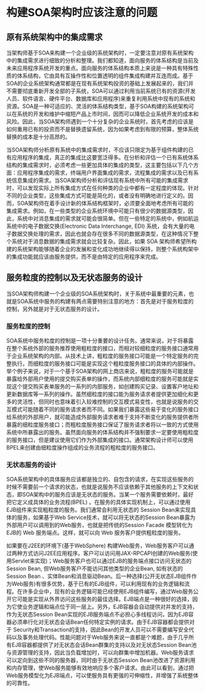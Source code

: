 # 构建SOA架构时应该注意的问题

## 原有系统架构中的集成需求

当架构师基于SOA来构建一个企业级的系统架构时，一定要注意对原有系统架构中的集成需求进行细致的分析和整理。我们都知道，面向服务的体系结构是当前及未来应用程序系统开发的重点。面向服务的体系结构本质上来说是一种具有特殊性质的体系结构，它由具有互操作性和位置透明的组件集成构建并互连而成。基于SOA的企业系统架构通常都是在现有系统架构投资的基础上发展起来的，我们并不需要彻底重新开发全部的子系统，SOA可以通过利用当前系统已有的资源(开发人员、软件语言、硬件平台、数据库和应用程序)来重复利用系统中现有的系统和资源。SOA是一种可适应的、灵活的体系结构类型，基于SOA构建的系统架构可以在系统的开发和维护中缩短产品上市时间，因而可以降低企业系统开发的成本和风险。因此，当SOA架构师遇到一个十分复杂的企业系统时，首先考虑的应该是如何重用已有的投资而不是替换遗留系统，因为如果考虑到有限的预算，整体系统替换的成本是十分高昂的。

当SOA架构师分析原有系统中的集成需求时，不应该只限定为基于组件构建的已有应用程序的集成，真正的集成比这要宽泛得多。在分析和评估一个已有系统体系结构的集成需求时，必须考虑一些更加具体的集成的类型，这主要包括以下几个方面：应用程序集成的需求，终端用户界面集成的需求，流程集成的需求以及已有系统信息集成的需求。当SOA架构师分析和评估现有系统中所有可能的集成需求时，可以发现实际上所有集成方式在任何种类的企业中都有一定程度的体现。针对不同的企业类型，这些集成方式可能是简化的，或者没有明确地进行定义的。因而，SOA架构师在着手设计新的体系结构框架时，必须要全面地考虑所有可能的集成需求。例如，在一些类型的企业系统环境中可能只有很少的数据源类型，因此，系统中对消息集成的需求就可能会很简单。但在一些特定的系统中，例如航运系统中的电子数据交换(Electronic Data Interchange, EDI) 系统，会有大量的电子数据交换处理的需求，因此也就会存在很多不同的数据源类型，在这种情况下整个系统对于消息数据的集成需求就会比较复杂。因此，如果 SOA 架构师希望所构建的系统架构能够随着企业的发展和变化成功地继续得以保持，则整个系统构架中的集成功能就应该由服务提供，而不是由特定的应用程序来完成。

## 服务粒度的控制以及无状态服务的设计

当SOA架构师构建一个企业级的SOA系统架构时，关于系统中最重要的元素，也就是SOA系统中服务的构建有两点需要特别注意的地方：首先是对于服务粒度的控制，另外就是对于无状态服务的设计。


### 服务粒度的控制

SOA系统中服务粒度的控制是一项十分重要的设计任务。通常来说，对于将暴露在整个系统外部的服务推荐使用粗粒度的接口，而相对较细粒度的服务接口通常用于企业系统架构的内部。从技术上讲，粗粒度的服务接口可能是一个特定服务的完整执行，而细粒度的服务接口可能是实现这个粗粒度服务接口的具体的内部操作。举个例子来说，对于一个基于SOA架构的网上商店来说，粗粒度的服务可能就是暴露给外部用户使用的提交购买表单的操作，而系统内部细粒度的服务可能就是实现这个提交购买表单服务的一系列的内部服务，如创建购买记录、设置客户地址和更新数据库等一系列的操作。虽然细粒度的接口能为服务请求者提供更加细化和更多的灵活性，但同时也意味着引入较难控制的交互模式易变性，也就是说服务的交互模式可能随着不同的服务请求者而不同。如果我们暴露这些易于变化的服务接口给系统的外部用户，就可能造成外部服务请求者难于支持不断变化的服务提供者所暴露的细粒度服务接口；而粗粒度服务接口保证了服务请求者将以一致的方式使用系统中所暴露出的服务。虽然面向服务的体系结构并不强制要求一定要使用粗粒度的服务接口，但是建议使用它们作为外部集成的接口。通常架构设计师可以使用BPEL来创建由细粒度操作组成的业务流程的粗粒度的服务接口。

### 无状态服务的设计

SOA系统架构中的具体服务应该都是独立的、自包含的请求，在实现这些服务的时候不需要前一个请求的状态，也就是说服务不应该依赖于其他服务的上下文和状态，即SOA架构中的服务应该是无状态的服务。当某一个服务需要依赖时，最好把它定义成具体的业务流程(BPEL) 。在服务的具体实现机制上，可以通过使用EJB组件来实现粗粒度的服务。我们通常会利用无状态的 Session Bean来实现具体的服务，如果基于Web Service技术，就可以将无状态的Session Bean暴露为外部用户可以调用到的Web服务，也就是把传统的Session Facade 模型转化为EJB的 Web 服务端点。这样，就可以向 Web 服务客户提供粗粒度的服务。

如果要在J2EE的环境下(基于WebSphere) 构建Web服务，Web服务客户可以通过两种方式访问J2EE应用程序。客户可以访问用JAX-RPCAPI创建的Web服务(使用Servlet来实现)；Web服务客户也可以通过EJB的服务端点接口访问无状态的Session Bean, 但Web服务客户不能访问其他类型的企业Bean, 如有状态的Session Bean 、实体Bean和消息驱动Bean。后一种选择(公开无状态EJB组件作为Web服务)有很多优势，基于已有的EJB组件，可以利用现有的业务逻辑和流程。在许多企业中，现有的业务逻辑可能已经使用EJB组件编写，通过Web服务公开它可能是实现从外界访问这些服务的最佳选择。EJB端点是一种很好的选择，因为它使业务逻辑和端点位于同一层上。另外，EJB容器会自动提供对并发的支持，作为无状态Session Bean实现的EJB服务端点不必担心多线程访问，因为EJB容器必须串行化对无状态会话Bean任何特定实例的请求。由于EJB容器都会提供对于 Security和Transaction的支持，因此Bean的开发人员可以不需要编写安全代码以及事务处理代码。性能问题对于Web服务来说一直都是个难题，由于几乎所有EJB容器都提供了对无状态会话Bean群集的支持以及对无状态Session Bean池与资源管理的支持，因此当负载增加时，可以向群集中增加机器。Web服务请求可以定向到这些不同的服务器，同时由于无状态Session Bean池改进了资源利用和内存管理，使Web服务能够有效地响应多个客户请求。由此可以看到，通过把Web服务模型化为EJB端点，可以使服务具有更强的可伸缩性，并增强了系统整体的可靠性。
